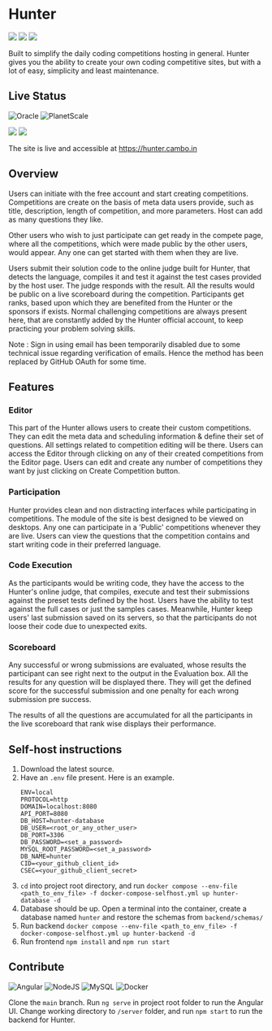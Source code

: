 # Hunter

![](https://badgen.net/github/license/msc24x/hunter)
![](https://badgen.net/github/branches/msc24x/hunter)
![](https://badgen.net/github/commits/msc24x/hunter/arch)

Built to simplify the daily coding competitions hosting in general. Hunter gives you the ability to create your own coding competitive sites, but with a lot of easy, simplicity and least maintenance.

## Live Status
![Oracle](https://img.shields.io/badge/Oracle-F80000?style=for-the-badge&logo=Oracle&logoColor=white)
![PlanetScale](https://img.shields.io/badge/planetscale-%23000000.svg?style=for-the-badge&logo=planetscale&logoColor=white)

![](https://badgen.net/https/hunter.cambo.in/api/status/users)
![](https://badgen.net/https/hunter.cambo.in/api/status/competitions)

The site is live and accessible at https://hunter.cambo.in

## Overview
Users can initiate with the free account and start creating competitions. Competitions are create on the basis of meta data users provide, such as title, description, length of competition, and more parameters. Host can add as many questions they like.

Other users who wish to just participate can get ready in the compete page, where all the competitions, which were made public by the other users, would appear. Any one can get started with them when they are live.

Users submit their solution code to the online judge built for Hunter, that detects the language, compiles it and test it against the test cases provided by the host user. The judge responds with the result. All the results would be public on a live scoreboard during the competition. Participants get ranks, based upon which they are benefited from the Hunter or the sponsors if exists. Normal challenging competitions are always present here, that are constantly added by the Hunter official account, to keep practicing your problem solving skills.

Note : Sign in using email has been temporarily disabled due to some technical issue regarding verification of emails. Hence the method has been replaced by GitHub OAuth for some time.

## Features

### Editor
This part of the Hunter allows users to create their custom competitions. They can edit the meta data and scheduling information & define their set of questions. All settings related to competition editing will be there. Users can access the Editor through clicking on any of their created competitions from the Editor page. Users can edit and create any number of competitions they want by just clicking on Create Competition button.

### Participation
Hunter provides clean and non distracting interfaces while participating in competitions. The module of the site is best designed to be viewed on desktops. Any one can participate in a 'Public' competitions whenever they are live. Users can view the questions that the competition contains and start writing code in their preferred language. 

### Code Execution
As the participants would be writing code, they have the access to the Hunter's online judge, that compiles, execute and test their submissions against the preset tests defined by the host. Users have the ability to test against the full cases or just the samples cases. Meanwhile, Hunter keep users' last submission saved on its servers, so that the participants do not loose their code due to unexpected exits.

### Scoreboard
Any successful or wrong submissions are evaluated, whose results the participant can see right next to the output in the Evaluation box. All the results for any question will be displayed there. They will get the defined score for the successful submission and one penalty for each wrong submission pre success.

The results of all the questions are accumulated for all the participants in the live scoreboard that rank wise displays their performance.

## Self-host instructions
1. Download the latest source.
2. Have an `.env` file present. Here is an example.
	```
	ENV=local
	PROTOCOL=http
	DOMAIN=localhost:8080
	API_PORT=8080
	DB_HOST=hunter-database
	DB_USER=<root_or_any_other_user>
	DB_PORT=3306
	DB_PASSWORD=<set_a_password>
	MYSQL_ROOT_PASSWORD=<set_a_password>
	DB_NAME=hunter
	CID=<your_github_client_id>
	CSEC=<your_github_client_secret>
	```
3. `cd` into project root directory, and run `docker compose --env-file <path_to_env_file> -f docker-compose-selfhost.yml up hunter-database -d`
4. Database should be up. Open a terminal into the container, create a database named `hunter` and restore the schemas from `backend/schemas/`
5. Run backend `docker compose --env-file <path_to_env_file> -f docker-compose-selfhost.yml up hunter-backend -d`
6. Run frontend `npm install` and `npm run start`

## Contribute
![Angular](https://img.shields.io/badge/angular-%23DD0031.svg?style=for-the-badge&logo=angular&logoColor=white)
![NodeJS](https://img.shields.io/badge/node.js-6DA55F?style=for-the-badge&logo=node.js&logoColor=white)
![MySQL](https://img.shields.io/badge/mysql-%2300f.svg?style=for-the-badge&logo=mysql&logoColor=white)
![Docker](https://img.shields.io/badge/docker-%230db7ed.svg?style=for-the-badge&logo=docker&logoColor=white)

Clone the `main` branch. Run `ng serve` in project root folder to run the Angular UI. Change working directory to `/server` folder, and run `npm start` to run the backend for Hunter. 
